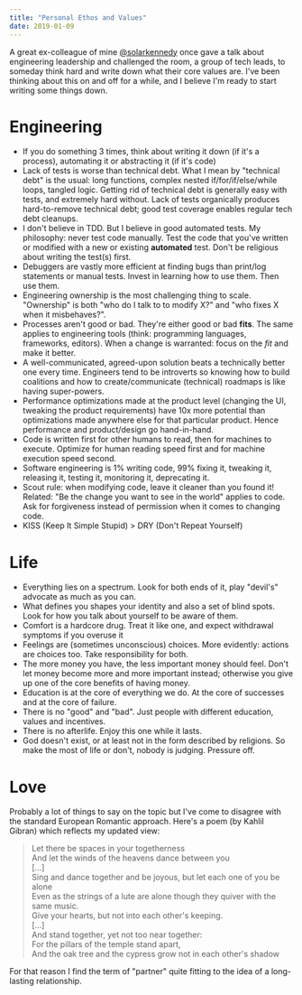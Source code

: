 ```yaml
---
title: "Personal Ethos and Values"
date: 2019-01-09
---
```

A great ex-colleague of mine [@solarkennedy](https://twitter.com/solarkennedy)
once gave a talk about engineering leadership and challenged the room, a group
of tech leads, to someday think hard and write down what their core values are.
I've been thinking about this on and off for a while, and I believe I'm ready to
start writing some things down.

# Engineering

* If you do something 3 times, think about writing it down (if it's a process),
  automating it or abstracting it (if it's code)
* Lack of tests is worse than technical debt. What I mean by "technical debt" is
  the usual: long functions, complex nested if/for/if/else/while loops, tangled
  logic. Getting rid of technical debt is generally easy with
  tests, and extremely hard without. Lack of tests organically produces
  hard-to-remove technical debt; good test coverage enables regular tech debt
  cleanups.
* I don't believe in TDD. But I believe in good automated tests. My philosophy:
  never test code manually. Test the code that you've written or modified with a
  new or existing **automated** test. Don't be religious about writing the
  test(s) first.
* Debuggers are vastly more efficient at finding bugs than print/log statements
  or manual tests. Invest in learning how to use them. Then use them.
* Engineering ownership is the most challenging thing to scale. "Ownership" is
  both "who do I talk to to modify X?" and "who fixes X when it misbehaves?".
* Processes aren't good or bad. They're either good or bad **fits**. The same
  applies to engineering tools (think: programming languages, frameworks,
  editors). When a change is warranted: focus on the *fit* and make it better.
* A well-communicated, agreed-upon solution beats a technically better one
  every time. Engineers tend to be introverts so knowing how to build coalitions
  and how to create/communicate (technical) roadmaps is like having super-powers.
* Performance optimizations made at the product level (changing the UI, tweaking
  the product requirements) have 10x more potential than optimizations made
  anywhere else for that particular product. Hence performance and
  product/design go hand-in-hand.
* Code is written first for other humans to read, then for machines to execute.
  Optimize for human reading speed first and for machine execution speed
  second.
* Software engineering is 1% writing code, 99% fixing it, tweaking it,
  releasing it, testing it, monitoring it, deprecating it.
* Scout rule: when modifying code, leave it cleaner than you found it! Related:
  "Be the change you want to see in the world" applies to code. Ask for
  forgiveness instead of permission when it comes to changing code.
* KISS (Keep It Simple Stupid) > DRY (Don't Repeat Yourself)

# Life

* Everything lies on a spectrum. Look for both ends of it, play "devil's" advocate
  as much as you can.
* What defines you shapes your identity and also a set of blind spots. Look for
  how you talk about yourself to be aware of them.
* Comfort is a hardcore drug. Treat it like one, and expect withdrawal symptoms
  if you overuse it
* Feelings are (sometimes unconscious) choices. More evidently: actions are
  choices too. Take responsibility for both.
* The more money you have, the less important money should feel. Don't let money
  become more and more important instead; otherwise you give up one of the core
  benefits of having money.
* Education is at the core of everything we do. At the core of successes and at
  the core of failure.
* There is no "good" and "bad". Just people with different education, values and
  incentives.
* There is no afterlife. Enjoy this one while it lasts.
* God doesn't exist, or at least not in the form described by religions. So make
  the most of life or don't, nobody is judging. Pressure off.

# Love

Probably a lot of things to say on the topic but I've come to disagree with the
standard European Romantic approach. Here's a poem (by Kahlil Gibran) which
reflects my updated view:

> Let there be spaces in your togetherness  
> And let the winds of the heavens dance between you  
> [...]  
> Sing and dance together and be joyous, but let each one of you be alone  
> Even as the strings of a lute are alone though they quiver with the same music.  
> Give your hearts, but not into each other's keeping.  
> [...]  
> And stand together, yet not too near together:  
> For the pillars of the temple stand apart,  
> And the oak tree and the cypress grow not in each other's shadow  

For that reason I find the term of "partner" quite fitting to the idea of a
long-lasting relationship.
